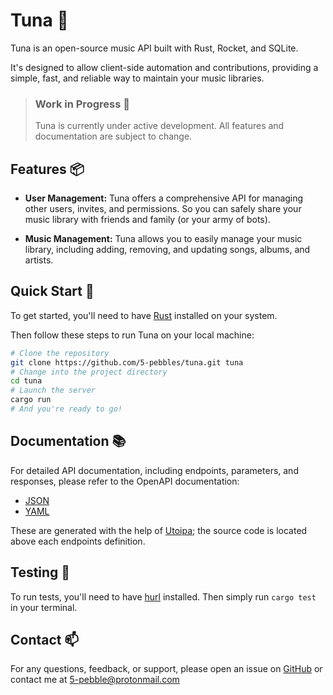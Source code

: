# Tuna 🍣

Tuna is an open-source music API built with Rust, Rocket, and SQLite.

It's designed to allow client-side automation and contributions, providing a simple, fast, and reliable way to maintain your music libraries.


> ### Work in Progress 🚧
>
> Tuna is currently under active development. All features and documentation are subject to change.


## Features 📦

- **User Management:** Tuna offers a comprehensive API for managing other users, invites, and permissions. So you can safely share your music library with friends and family (or your army of bots).

- **Music Management:** Tuna allows you to easily manage your music library, including adding, removing, and updating songs, albums, and artists.


## Quick Start 🚀

To get started, you'll need to have [Rust](https://www.rust-lang.org/tools/install) installed on your system.

Then follow these steps to run Tuna on your local machine:

```bash
# Clone the repository
git clone https://github.com/5-pebbles/tuna.git tuna
# Change into the project directory
cd tuna
# Launch the server
cargo run
# And you're ready to go!
```


## Documentation 📚

For detailed API documentation, including endpoints, parameters, and responses, please refer to the OpenAPI documentation:

- [JSON](./docs/openapi.json)
- [YAML](./docs/openapi.yaml)

These are generated with the help of [Utoipa](https://github.com/juhaku/utoipa); the source code is located above each endpoints definition.

## Testing 🧪

To run tests, you'll need to have [hurl](https://github.com/Orange-OpenSource/hurl) installed. Then simply run `cargo test` in your terminal.


## Contact 📫

For any questions, feedback, or support, please open an issue on [GitHub](https://github.com/5-pebbles/tuna/issues) or contact me at [5-pebble@protonmail.com](mailto:5-pebble@protonmail.com)
